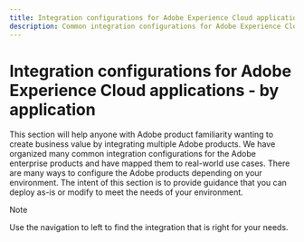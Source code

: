 ```yaml
---
title: Integration configurations for Adobe Experience Cloud applications - by product
description: Common integration configurations for Adobe Experience Cloud applications organized by product.
---
```


# Integration configurations for Adobe Experience Cloud applications - by application

This section will help anyone with Adobe product familiarity wanting to create business value by integrating multiple Adobe products.  We have organized many common integration configurations for the Adobe enterprise products and have mapped them to real-world use cases.  There are many ways to configure the Adobe products depending on your environment.  The intent of this section is to provide guidance that you can deploy as-is or modify to meet the needs of your environment.

>[!NOTE]
>
>Use the navigation to left to find the integration that is right for your needs.
